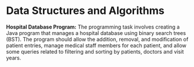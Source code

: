 # Data Structures and Algorithms

**Hospital Database Program:**  The programming task involves creating a Java program that manages a hospital database using binary search trees (BST). 
The program should allow the addition, removal, and modification of patient entries, manage medical staff members for each patient, and allow some queries related to filtering and sorting by patients, doctors and visit years.
